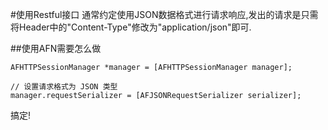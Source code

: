 #使用Restful接口
通常约定使用JSON数据格式进行请求响应,发出的请求是只需将Header中的"Content-Type"修改为"application/json"即可.

##使用AFN需要怎么做

```
AFHTTPSessionManager *manager = [AFHTTPSessionManager manager];

// 设置请求格式为 JSON 类型
manager.requestSerializer = [AFJSONRequestSerializer serializer];
```
搞定!

